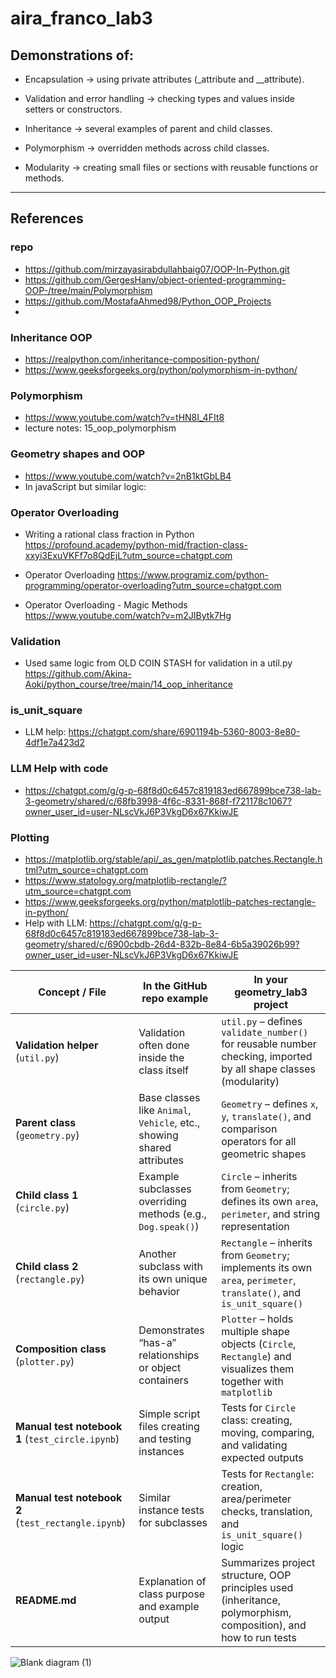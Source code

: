 # aira_franco_lab3
## Demonstrations of:

- Encapsulation → using private attributes (_attribute and __attribute).

- Validation and error handling → checking types and values inside setters or constructors.

- Inheritance → several examples of parent and child classes.

- Polymorphism → overridden methods across child classes.

- Modularity → creating small files or sections with reusable functions or methods.

__________________________________________________________________________________________________________________________________________________________________________________________________________________________
## References
### repo 
- https://github.com/mirzayasirabdullahbaig07/OOP-In-Python.git
- https://github.com/GergesHany/object-oriented-programming-OOP-/tree/main/Polymorphism
- https://github.com/MostafaAhmed98/Python_OOP_Projects
- 
### Inheritance OOP 
- https://realpython.com/inheritance-composition-python/
- https://www.geeksforgeeks.org/python/polymorphism-in-python/

### Polymorphism
- https://www.youtube.com/watch?v=tHN8I_4FIt8
- lecture notes: 15_oop_polymorphism

### Geometry shapes and OOP
- https://www.youtube.com/watch?v=2nB1ktGbLB4
- In javaScript but similar logic: 

### Operator Overloading 
- Writing a rational class fraction in Python 
https://profound.academy/python-mid/fraction-class-xxyi3ExuVKFf7o8QdEjL?utm_source=chatgpt.com

- Operator Overloading 
https://www.programiz.com/python-programming/operator-overloading?utm_source=chatgpt.com 

- Operator Overloading - Magic Methods 
https://www.youtube.com/watch?v=m2JIBytk7Hg

### Validation
- Used same logic from OLD COIN STASH for validation in a util.py  
https://github.com/Akina-Aoki/python_course/tree/main/14_oop_inheritance

### is_unit_square 
- LLM help: https://chatgpt.com/share/6901194b-5360-8003-8e80-4df1e7a423d2
  
### LLM Help with code
- https://chatgpt.com/g/g-p-68f8d0c6457c819183ed667899bce738-lab-3-geometry/shared/c/68fb3998-4f6c-8331-868f-f721178c1067?owner_user_id=user-NLscVkJ6P3VkgD6x67KkiwJE

### Plotting
- https://matplotlib.org/stable/api/_as_gen/matplotlib.patches.Rectangle.html?utm_source=chatgpt.com
- https://www.statology.org/matplotlib-rectangle/?utm_source=chatgpt.com
- https://www.geeksforgeeks.org/python/matplotlib-patches-rectangle-in-python/
- Help with LLM: https://chatgpt.com/g/g-p-68f8d0c6457c819183ed667899bce738-lab-3-geometry/shared/c/6900cbdb-26d4-832b-8e84-6b5a39026b99?owner_user_id=user-NLscVkJ6P3VkgD6x67KkiwJE 


| Concept / File                                      | In the GitHub repo example                                             | In your **geometry_lab3** project                                                                                     |
| --------------------------------------------------- | ---------------------------------------------------------------------- | --------------------------------------------------------------------------------------------------------------------- |
| **Validation helper** (`util.py`)                   | Validation often done inside the class itself                          | `util.py` – defines `validate_number()` for reusable number checking, imported by all shape classes (modularity)      |
| **Parent class** (`geometry.py`)                    | Base classes like `Animal`, `Vehicle`, etc., showing shared attributes | `Geometry` – defines `x`, `y`, `translate()`, and comparison operators for all geometric shapes                       |
| **Child class 1** (`circle.py`)                     | Example subclasses overriding methods (e.g., `Dog.speak()`)            | `Circle` – inherits from `Geometry`; defines its own `area`, `perimeter`, and string representation                   |
| **Child class 2** (`rectangle.py`)                  | Another subclass with its own unique behavior                          | `Rectangle` – inherits from `Geometry`; implements its own `area`, `perimeter`, `translate()`, and `is_unit_square()` |
| **Composition class** (`plotter.py`)                | Demonstrates “has-a” relationships or object containers                | `Plotter` – holds multiple shape objects (`Circle`, `Rectangle`) and visualizes them together with `matplotlib`       |
| **Manual test notebook 1** (`test_circle.ipynb`)    | Simple script files creating and testing instances                     | Tests for `Circle` class: creating, moving, comparing, and validating expected outputs                                |
| **Manual test notebook 2** (`test_rectangle.ipynb`) | Similar instance tests for subclasses                                  | Tests for `Rectangle`: creation, area/perimeter checks, translation, and `is_unit_square()` logic                     |
| **README.md**                                       | Explanation of class purpose and example output                        | Summarizes project structure, OOP principles used (inheritance, polymorphism, composition), and how to run tests      |


![Blank diagram (1)](https://github.com/user-attachments/assets/4a6127fd-574c-465b-b7cf-40bd3cab7297)





